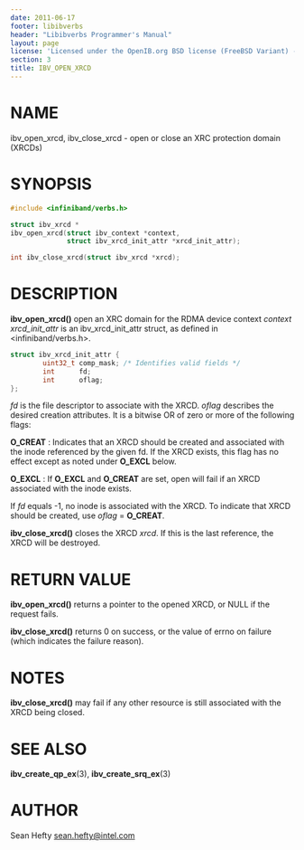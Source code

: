 ```yaml
---
date: 2011-06-17
footer: libibverbs
header: "Libibverbs Programmer's Manual"
layout: page
license: 'Licensed under the OpenIB.org BSD license (FreeBSD Variant) - See COPYING.md'
section: 3
title: IBV_OPEN_XRCD
---
```


# NAME

ibv_open_xrcd, ibv_close_xrcd - open or close an XRC protection domain (XRCDs)

# SYNOPSIS

```c
#include <infiniband/verbs.h>

struct ibv_xrcd *
ibv_open_xrcd(struct ibv_context *context,
              struct ibv_xrcd_init_attr *xrcd_init_attr);

int ibv_close_xrcd(struct ibv_xrcd *xrcd);
```

# DESCRIPTION

**ibv_open_xrcd()** open an XRC domain for the RDMA device context *context*
*xrcd_init_attr* is an ibv_xrcd_init_attr struct, as defined in
<infiniband/verbs.h>.


```c
struct ibv_xrcd_init_attr {
        uint32_t comp_mask; /* Identifies valid fields */
        int      fd;
        int      oflag;
};
```


*fd* is the file descriptor to associate with the XRCD. *oflag* describes the
desired creation attributes.  It is a bitwise OR of zero or more of the
following flags:

**O_CREAT**
:	Indicates that an XRCD should be created and associated with the inode
	referenced by the given fd.  If the XRCD exists, this flag has no
	effect except as noted under **O_EXCL** below.

**O_EXCL**
:	If **O_EXCL** and **O_CREAT** are set, open will fail if an XRCD
	associated with the inode exists.

If *fd* equals -1, no inode is associated with the XRCD. To indicate that XRCD
should be created, use *oflag* = **O_CREAT**.

**ibv_close_xrcd()** closes the XRCD *xrcd*. If this is the last reference,
the XRCD will be destroyed.

# RETURN VALUE

**ibv_open_xrcd()** returns a pointer to the opened XRCD, or NULL if the
request fails.

**ibv_close_xrcd()** returns 0 on success, or the value of errno on failure
(which indicates the failure reason).

# NOTES

**ibv_close_xrcd()** may fail if any other resource is still associated with
the XRCD being closed.

# SEE ALSO

**ibv_create_qp_ex**(3),
**ibv_create_srq_ex**(3)

# AUTHOR

Sean Hefty <sean.hefty@intel.com>
